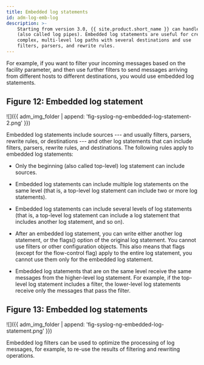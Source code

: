 ```yaml
---
title: Embedded log statements
id: adm-log-emb-log
description: >-
    Starting from version 3.0, {{ site.product.short_name }} can handle embedded log statements
    (also called log pipes). Embedded log statements are useful for creating
    complex, multi-level log paths with several destinations and use
    filters, parsers, and rewrite rules.
---
```


For example, if you want to filter your incoming messages based on the
facility parameter, and then use further filters to send messages
arriving from different hosts to different destinations, you would use
embedded log statements.

## Figure 12: Embedded log statement

![]({{ adm_img_folder | append: 'fig-syslog-ng-embedded-log-statement-2.png' }})

Embedded log statements include sources --- and usually filters,
parsers, rewrite rules, or destinations --- and other log statements
that can include filters, parsers, rewrite rules, and destinations. The
following rules apply to embedded log statements:

- Only the beginning (also called top-level) log statement can include
    sources.

- Embedded log statements can include multiple log statements on the
    same level (that is, a top-level log statement can include two or
    more log statements).

- Embedded log statements can include several levels of log statements
    (that is, a top-level log statement can include a log statement that
    includes another log statement, and so on).

- After an embedded log statement, you can write either another log
    statement, or the flags() option of the original log statement. You
    cannot use filters or other configuration objects. This also means
    that flags (except for the flow-control flag) apply to the entire
    log statement, you cannot use them only for the embedded log
    statement.

- Embedded log statements that are on the same level receive the same
    messages from the higher-level log statement. For example, if the
    top-level log statement includes a filter, the lower-level log
    statements receive only the messages that pass the filter.

## Figure 13: Embedded log statements

![]({{ adm_img_folder | append: 'fig-syslog-ng-embedded-log-statement.png' }})

Embedded log filters can be used to optimize the processing of log
messages, for example, to re-use the results of filtering and rewriting
operations.
